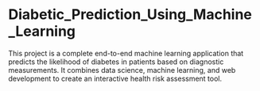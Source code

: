 # Diabetic_Prediction_Using_Machine_Learning
This project is a complete end-to-end machine learning application that predicts the likelihood of diabetes in patients based on diagnostic measurements. It combines data science, machine learning, and web development to create an interactive health risk assessment tool.
